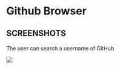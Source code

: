 # Github Browser


## SCREENSHOTS

#### 

The user can search a username of GitHub

![](https://cdn.rawgit.com/derhallim/githubbrowser/b8f27aa9/site/imgs/Sample.png)



